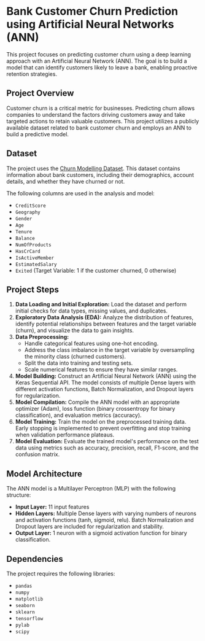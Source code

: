 # Bank Customer Churn Prediction using Artificial Neural Networks (ANN)

This project focuses on predicting customer churn using a deep learning approach with an Artificial Neural Network (ANN). The goal is to build a model that can identify customers likely to leave a bank, enabling proactive retention strategies.

## Project Overview

Customer churn is a critical metric for businesses. Predicting churn allows companies to understand the factors driving customers away and take targeted actions to retain valuable customers. This project utilizes a publicly available dataset related to bank customer churn and employs an ANN to build a predictive model.

## Dataset

The project uses the [Churn Modelling Dataset](https://www.kaggle.com/datasets/shubhammeshram579/bank-customer-churn-prediction). This dataset contains information about bank customers, including their demographics, account details, and whether they have churned or not.

The following columns are used in the analysis and model:

*   `CreditScore`
*   `Geography`
*   `Gender`
*   `Age`
*   `Tenure`
*   `Balance`
*   `NumOfProducts`
*   `HasCrCard`
*   `IsActiveMember`
*   `EstimatedSalary`
*   `Exited` (Target Variable: 1 if the customer churned, 0 otherwise)

## Project Steps

1.  **Data Loading and Initial Exploration:** Load the dataset and perform initial checks for data types, missing values, and duplicates.
2.  **Exploratory Data Analysis (EDA):** Analyze the distribution of features, identify potential relationships between features and the target variable (churn), and visualize the data to gain insights.
3.  **Data Preprocessing:**
    *   Handle categorical features using one-hot encoding.
    *   Address the class imbalance in the target variable by oversampling the minority class (churned customers).
    *   Split the data into training and testing sets.
    *   Scale numerical features to ensure they have similar ranges.
4.  **Model Building:** Construct an Artificial Neural Network (ANN) using the Keras Sequential API. The model consists of multiple Dense layers with different activation functions, Batch Normalization, and Dropout layers for regularization.
5.  **Model Compilation:** Compile the ANN model with an appropriate optimizer (Adam), loss function (binary crossentropy for binary classification), and evaluation metrics (accuracy).
6.  **Model Training:** Train the model on the preprocessed training data. Early stopping is implemented to prevent overfitting and stop training when validation performance plateaus.
7.  **Model Evaluation:** Evaluate the trained model's performance on the test data using metrics such as accuracy, precision, recall, F1-score, and the confusion matrix.

## Model Architecture

The ANN model is a Multilayer Perceptron (MLP) with the following structure:

*   **Input Layer:** 11 input features
*   **Hidden Layers:** Multiple Dense layers with varying numbers of neurons and activation functions (tanh, sigmoid, relu). Batch Normalization and Dropout layers are included for regularization and stability.
*   **Output Layer:** 1 neuron with a sigmoid activation function for binary classification.

## Dependencies

The project requires the following libraries:

*   `pandas`
*   `numpy`
*   `matplotlib`
*   `seaborn`
*   `sklearn`
*   `tensorflow`
*   `pylab`
*   `scipy`

